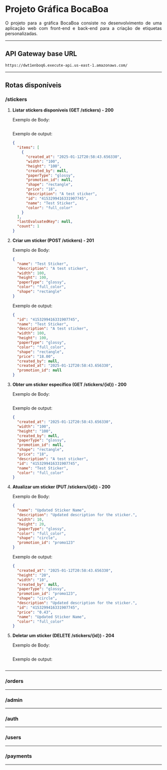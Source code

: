 <div align="justify">

# Projeto Gráfica BocaBoa

O projeto para a gráfica BocaBoa consiste no desenvolvimento de uma aplicação web com front-end e back-end para a
criação de etiquetas personalizadas.

---

## API Gateway base URL

```
https://dwt1enboq6.execute-api.us-east-1.amazonaws.com/
```

---

## Rotas disponíveis

### /stickers

1. **Listar stickers disponíveis (GET /stickers) - 200**

   Exemplo de Body:

   ```json

   ```

   Exemplo de output:

   ```json
   {
     "items": [
       {
         "created_at": "2025-01-12T20:58:43.656330",
         "width": "100",
         "height": "100",
         "created_by": null,
         "paperType": "glossy",
         "promotion_id": null,
         "shape": "rectangle",
         "price": "18",
         "description": "A test sticker",
         "id": "4153299416331907745",
         "name": "Test Sticker",
         "color": "full_color"
       }
     ],
     "lastEvaluatedKey": null,
     "count": 1
   }
   ```

2. **Criar um sticker (POST /stickers) - 201**

   Exemplo de Body:

   ```json
   {
     "name": "Test Sticker",
     "description": "A test sticker",
     "width": 100,
     "height": 100,
     "paperType": "glossy",
     "color": "full_color",
     "shape": "rectangle"
   }
   ```

   Exemplo de output:

   ```json
   {
     "id": "4153299416331907745",
     "name": "Test Sticker",
     "description": "A test sticker",
     "width": 100,
     "height": 100,
     "paperType": "glossy",
     "color": "full_color",
     "shape": "rectangle",
     "price": "18.00",
     "created_by": null,
     "created_at": "2025-01-12T20:58:43.656330",
     "promotion_id": null
   }
   ```

3. **Obter um sticker específico (GET /stickers/{id}) - 200**

   Exemplo de Body:

   ```json

   ```

   Exemplo de output:

   ```json
   {
     "created_at": "2025-01-12T20:58:43.656330",
     "width": "100",
     "height": "100",
     "created_by": null,
     "paperType": "glossy",
     "promotion_id": null,
     "shape": "rectangle",
     "price": "18",
     "description": "A test sticker",
     "id": "4153299416331907745",
     "name": "Test Sticker",
     "color": "full_color"
   }
   ```

4. **Atualizar um sticker (PUT /stickers/{id}) - 200**

   Exemplo de Body:

   ```json
   {
     "name": "Updated Sticker Name",
     "description": "Updated description for the sticker.",
     "width": 10,
     "height": 20,
     "paperType": "glossy",
     "color": "full_color",
     "shape": "circle",
     "promotion_id": "promo123"
   }
   ```

   Exemplo de output:

   ```json
   {
     "created_at": "2025-01-12T20:58:43.656330",
     "height": "20",
     "width": "10",
     "created_by": null,
     "paperType": "glossy",
     "promotion_id": "promo123",
     "shape": "circle",
     "description": "Updated description for the sticker.",
     "id": "4153299416331907745",
     "price": "0.43",
     "name": "Updated Sticker Name",
     "color": "full_color"
   }
   ```

5. **Deletar um sticker (DELETE /stickers/{id}) - 204**

   Exemplo de Body:

   ```json

   ```

   Exemplo de output:

   ```json

   ```

---

### /orders

---

### /admin

---

### /auth

---

### /users

---

### /payments

---

</div>
